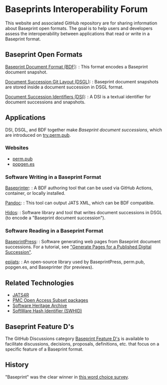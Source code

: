 Baseprints Interoperability Forum
=================================

This website and associated GitHub repository are for sharing information about
Baseprint open formats.
The goal is to help users and developers
assess the interoperability between applications that read or write in a Baseprint format.

Baseprint Open Formats
----------------------

[Baseprint Document Format (BDF)](bdf/index.md):
:   This format encodes a Baseprint document snapshot.

[Document Succession Git Layout (DSGL)](https://perm.pub/VGajCjaNP1Ugz58Khn1JWOEdMZ8):
:   Baseprint document snapshots are stored inside a document succession in DSGL format.

[Document Succession Identifiers (DSI)](https://perm.pub/1wFGhvmv8XZfPx0O5Hya2e9AyXo):
:   A DSI is a textual identifier for document successions and snapshots.

Applications
------------

DSI, DSGL, and BDF together make *Baseprint document successions*, which are introduced
on [try.perm.pub](https://try.perm.pub).

### Websites

- [perm.pub](https://perm.pub)
- [popgen.es](https://popgen.es)


### Software Writing in a Baseprint Format

[Baseprinter](https://try.perm.pub/baseprinter):
:   A BDF authoring tool that can be used via GitHub Actions, container, or locally
    installed.

[Pandoc](https://try.perm.pub/pandoc):
:   This tool can output JATS XML, which can be BDF compatible.

[Hidos](https://hidos.readthedocs.io):
:   Software library and tool that writes document successions in DSGL
    (to encode a "Baseprint document succession").

### Software Reading in a Baseprint Format

[BaseprintPress](https://gitlab.com/perm.pub/baseprintpress):
:   Software generating web pages from Baseprint document successions.
    For a tutorial, see ["Generate Pages for a Published Digital Succession"](https://try.perm.pub/tutorial/gen_pages/).

[epijats](https://gitlab.com/perm.pub/epijats):
:   An open-source library used by BaseprintPress, perm.pub, popgen.es, and Baseprinter (for previews).

Related Technologies
--------------------

- [JATS4R](https://jats4r.org/)
- [PMC Open Access Subset packages](https://www.ncbi.nlm.nih.gov/pmc/tools/openftlist/)
- [Software Heritage Archive](https://www.softwareheritage.org/)
- [SoftWare Hash Identifier (SWHID)](https://www.swhid.org/)

Baseprint Feature D's
---------------------

The GitHub Discussions category
[Baseprint Feature D's](https://github.com/singlesourcepub/baseprints/discussions/categories/baseprint-feature-d-s)
is available to facilitate discussions, decisions, proposals, definitions, etc.
that focus on a specific feature of a Baseprint format.

History
-------

"Baseprint" was the clear winner in
[this word choice survey](https://github.com/singlesourcepub/community/discussions/51).

